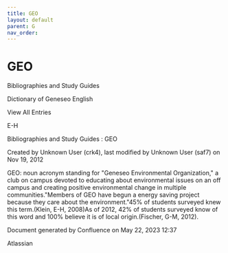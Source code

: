 ```yaml
---
title: GEO
layout: default
parent: G
nav_order:
---
```


# GEO

Bibliographies and Study Guides

Dictionary of Geneseo English

View All Entries

E-H

Bibliographies and Study Guides : GEO

Created by  Unknown User (crk4), last modified by  Unknown User (saf7) on Nov 19, 2012

GEO: noun acronym standing for &quot;Geneseo Environmental Organization,&quot; a club on campus devoted to educating about environmental issues on an off campus and creating positive environmental change in multiple communities.&quot;Members of GEO have begun a energy saving project because they care about the environment.&quot;45% of students surveyed knew this term.(Klein, E-H, 2008)As of 2012, 42% of students surveyed know of this word and 100% believe it is of local origin.(Fischer, G-M, 2012).

Document generated by Confluence on May 22, 2023 12:37

Atlassian
